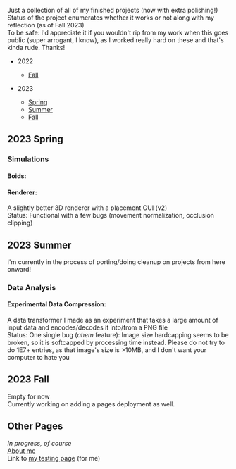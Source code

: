 Just a collection of all of my finished projects (now with extra polishing!)  
Status of the project enumerates whether it works or not along with my reflection (as of Fall 2023)  
To be safe: I'd appreciate it if you wouldn't rip from my work when this goes public (super arrogant, I know), as I worked really hard on these and that's kinda rude. Thanks!

* 2022  
    * [Fall][2022 fall]

* 2023  
    * [Spring][2023 spring]
    * [Summer][2023 summer]
    * [Fall][2023 fall]

[2022 fall]: https://usernamethatisnttaken.github.io/ProjectsPortfolio/2022/fall
[2023 spring]: https://usernamethatisnttaken.github.io/ProjectsPortfolio/2023/spring
[2023 summer]: https://usernamethatisnttaken.github.io/ProjectsPortfolio/2023/summer
[2023 fall]:  https://usernamethatisnttaken.github.io/ProjectsPortfolio/2023/fall

## 2023 Spring
### Simulations
#### Boids:
<div id = boidText></div>
<script>
    var boidText = "My implementation of boids (https://en.wikipedia.org/wiki/Boids)\nStatus: Functional with one major bug (atan calculation is off -> why they sort of peel from the flock when facing at certain angles)\n"
    document.getElementById("boidText").innerHTML = boidText;
</script>


#### Renderer:
A slightly better 3D renderer with a placement GUI (v2)  
Status: Functional with a few bugs (movement normalization, occlusion clipping)


## 2023 Summer
I'm currently in the process of porting/doing cleanup on projects from here onward!
### Data Analysis
#### Experimental Data Compression:
A data transformer I made as an experiment that takes a large amount of input data and encodes/decodes it into/from a PNG file  
Status: One single bug (*ahem* feature): Image size hardcapping seems to be broken, so it is softcapped by processing time instead. Please do not try to do 1E7+ entries, as that image's size is >10MB, and I don't want your computer to hate you


## 2023 Fall
Empty for now  
Currently working on adding a pages deployment as well.


## Other Pages
_In progress, of course_  
[About me][about me]  
Link to [my testing page][testing] (for me)

[about me]: https://usernamethatisnttaken.github.io/ProjectsPortfolio/about
[testing]: https://usernamethatisnttaken.github.io/ProjectsPortfolio/testing